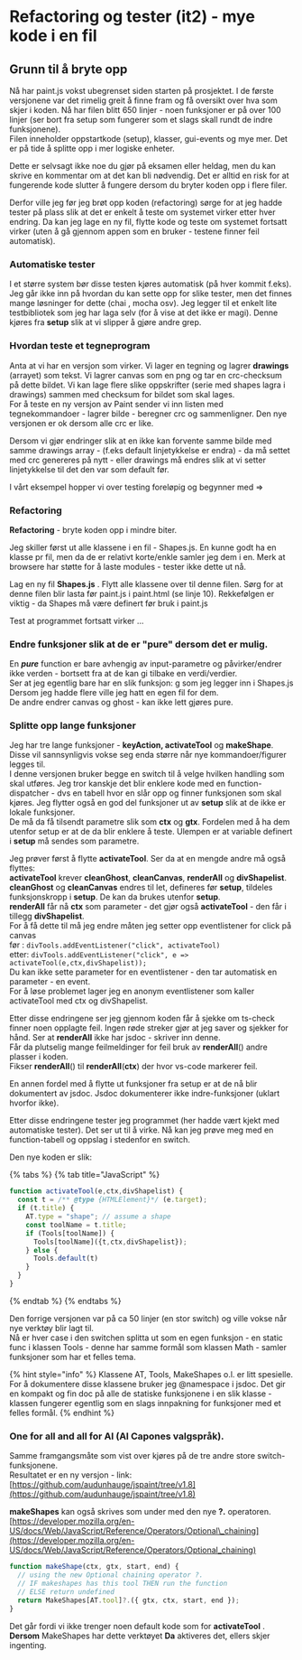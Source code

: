 # Refactoring og tester \(it2\) - mye kode i en fil

## Grunn til å bryte opp

Nå har paint.js vokst ubegrenset siden starten på prosjektet. I de første versjonene var det rimelig greit å finne fram og få oversikt over hva som skjer i koden. Nå har filen blitt 650 linjer - noen funksjoner er på over 100 linjer \(ser bort fra setup som fungerer som et slags skall rundt de indre funksjonene\).  
Filen inneholder oppstartkode \(setup\), klasser, gui-events og mye mer. Det er på tide å splitte opp i mer logiske enheter. 

Dette er selvsagt ikke noe du gjør på eksamen eller heldag, men du kan skrive en kommentar om at det kan bli nødvendig. Det er alltid en risk for at fungerende kode slutter å fungere dersom du bryter koden opp i flere filer.

Derfor ville jeg før jeg brøt opp koden \(refactoring\) sørge for at jeg hadde tester på plass slik at det er enkelt å teste om systemet virker etter hver endring. Da kan jeg lage en ny fil, flytte kode og teste om systemet fortsatt virker \(uten å gå gjennom appen som en bruker - testene finner feil automatisk\).

### Automatiske tester

I et større system bør disse testen kjøres automatisk \(på hver kommit f.eks\).  
Jeg går ikke inn på hvordan du kan sette opp for slike tester, men det finnes mange løsninger for dette \(chai , mocha osv\). Jeg legger til et enkelt lite testbibliotek som jeg har laga selv \(for å vise at det ikke er magi\). Denne kjøres fra **setup** slik at vi slipper å gjøre andre grep.

### Hvordan teste et tegneprogram

Anta at vi har en versjon som virker. Vi lager en tegning og lagrer **drawings** \(arrayet\) som tekst. Vi lagrer canvas som en png og tar en crc-checksum på dette bildet. Vi kan lage flere slike oppskrifter \(serie med shapes lagra i drawings\) sammen med checksum for bildet som skal lages.  
For å teste en ny versjon av Paint sender vi inn listen med tegnekommandoer - lagrer bilde - beregner crc og sammenligner. Den nye versjonen er ok dersom alle crc er like.

Dersom vi gjør endringer slik at en ikke kan forvente samme bilde med samme drawings array - \(f.eks default linjetykkelse er endra\) - da må settet med crc genereres på nytt - eller drawings må endres slik at vi setter linjetykkelse til det den var som default før.

I vårt eksempel hopper vi over testing foreløpig og begynner med =&gt;

### Refactoring

**Refactoring** - bryte koden opp i mindre biter.

Jeg skiller først ut alle klassene i en fil - Shapes.js. En kunne godt ha en klasse pr fil, men da de er relativt korte/enkle samler jeg dem i en. Merk at browsere har støtte for å laste modules - tester ikke dette ut nå.

Lag en ny fil **Shapes.js** . Flytt alle klassene over til denne filen. Sørg for at denne filen blir lasta før paint.js i  paint.html \(se linje 10\). Rekkefølgen er viktig - da Shapes må være definert før bruk i paint.js

Test at programmet fortsatt virker ...

### Endre funksjoner slik at de er "pure" dersom det er mulig.

En _**pure**_ function er bare avhengig av input-parametre og påvirker/endrer ikke verden - bortsett fra at de kan gi tilbake en verdi/verdier.  
Ser at jeg egentlig bare har en slik funksjon: g som jeg legger inn i Shapes.js  
Dersom jeg hadde flere ville jeg hatt en egen fil for dem.  
De andre endrer canvas og ghost - kan ikke lett gjøres pure.

### Splitte opp lange funksjoner

Jeg har tre lange funksjoner - **keyAction, activateTool** og **makeShape**.  
Disse vil sannsynligvis vokse seg enda større når nye kommandoer/figurer legges til.  
I denne versjonen bruker begge en switch til å velge hvilken handling som skal utføres. Jeg tror kanskje det blir enklere kode med en function-dispatcher - dvs en tabell hvor en slår opp og finner funksjonen som skal kjøres. Jeg flytter også en god del funksjoner ut av **setup** slik at de ikke er lokale funksjoner.  
De må da få tilsendt parametre slik som **ctx** og **gtx**. Fordelen med å ha dem utenfor setup er at de da blir enklere å teste. Ulempen er at variable definert i **setup** må sendes som parametre.

Jeg prøver først å flytte **activateTool**. Ser da at en mengde andre må også flyttes:  
**activateTool** krever **cleanGhost**, **cleanCanvas**, **renderAll** og **divShapelist**.   
**cleanGhost** og **cleanCanvas** endres til let, defineres før **setup**, tildeles funksjonskropp i **setup**. De kan da brukes utenfor **setup**.  
**renderAll** får nå **ctx** som parameter - det gjør også **activateTool** - den får i tillegg **divShapelist**.  
For å få dette til må jeg endre måten jeg setter opp eventlistener for click på canvas  
før :      `divTools.addEventListener("click", activateTool)`  
etter:    `divTools.addEventListener("click", e => activateTool(e,ctx,divShapelist));`  
Du kan ikke sette parameter for en eventlistener - den tar automatisk en parameter - en event.  
For å løse problemet lager jeg en anonym eventlistener som kaller activateTool med ctx og divShapelist.

Etter disse endringene ser jeg gjennom koden får å sjekke om ts-check finner noen opplagte feil. Ingen røde streker gjør at jeg saver og sjekker for hånd. Ser at **renderAll** ikke har jsdoc - skriver inn denne.  
Får da plutselig mange feilmeldinger for feil bruk av **renderAll**\(\) andre plasser i koden.  
Fikser **renderAll**\(\) til **renderAll**\(**ctx**\) der hvor vs-code markerer feil.

En annen fordel med å flytte ut funksjoner fra setup er at de nå blir dokumentert av jsdoc. Jsdoc dokumenterer ikke indre-funksjoner \(uklart hvorfor ikke\).

Etter disse endringene tester jeg programmet \(her hadde vært kjekt med automatiske tester\). Det ser ut til å virke. Nå kan jeg prøve meg med en function-tabell og oppslag i stedenfor en switch.

Den nye koden er slik:

{% tabs %}
{% tab title="JavaScript" %}
```javascript
function activateTool(e,ctx,divShapelist) {
  const t = /** @type {HTMLElement}*/ (e.target);
  if (t.title) {
    AT.type = "shape"; // assume a shape
    const toolName = t.title;
    if (Tools[toolName]) {
      Tools[toolName]({t,ctx,divShapelist});
    } else { 
      Tools.default(t)
    }
  }
}
```
{% endtab %}
{% endtabs %}

Den forrige versjonen var på ca 50 linjer \(en stor switch\) og ville vokse når nye verktøy blir lagt til.  
Nå er hver case i den switchen splitta ut som en egen funksjon - en static func i klassen Tools - denne har samme formål som klassen Math - samler funksjoner som har et felles tema.

{% hint style="info" %}
Klassene AT, Tools, MakeShapes o.l. er litt spesielle.  
For å dokumentere disse klassene bruker jeg @namespace i jsdoc. Det gir en kompakt og fin doc på alle de statiske funksjonene i en slik klasse - klassen fungerer egentlig som en slags innpakning for funksjoner med et felles formål.
{% endhint %}

### One for all and all for Al  \(Al Capones valgspråk\).

Samme framgangsmåte som vist over kjøres på de tre andre store switch-funksjonene.  
Resultatet er en ny versjon - link: [https://github.com/audunhauge/jspaint/tree/v1.8](https://github.com/audunhauge/jspaint/tree/v1.8)

**makeShapes** kan også skrives som under med den nye **?.** operatoren.  
[https://developer.mozilla.org/en-US/docs/Web/JavaScript/Reference/Operators/Optional\_chaining](https://developer.mozilla.org/en-US/docs/Web/JavaScript/Reference/Operators/Optional_chaining)

```javascript
function makeShape(ctx, gtx, start, end) {
  // using the new Optional chaining operator ?.
  // IF makeshapes has this tool THEN run the function
  // ELSE return undefined
  return MakeShapes[AT.tool]?.({ gtx, ctx, start, end });
}
```

Det går fordi vi ikke trenger noen default kode som for **activateTool** .  
**Dersom** MakeShapes har dette verktøyet **Da** aktiveres det, ellers skjer ingenting.

